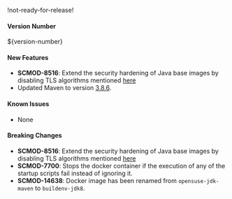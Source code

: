 !not-ready-for-release!

#### Version Number
${version-number}

#### New Features
- **SCMOD-8516**: Extend the security hardening of Java base images by disabling TLS algorithms mentioned [here](https://github.com/CAFapi/opensuse-java8-images/blob/develop/src/main/docker/disableWeakTlsAlgorithms.patch)
- Updated Maven to version [3.8.6](https://maven.apache.org/docs/3.8.6/release-notes.html).

#### Known Issues
- None

#### Breaking Changes
- **SCMOD-8516**: Extend the security hardening of Java base images by disabling TLS algorithms mentioned [here](https://github.com/CAFapi/opensuse-java8-images/blob/develop/src/main/docker/disableWeakTlsAlgorithms.patch)
- **SCMOD-7700**: Stops the docker container if the execution of any of the startup scripts fail instead of ignoring it.
- **SCMOD-14638**: Docker image has been renamed from `opensuse-jdk-maven` to `buildenv-jdk8`.
